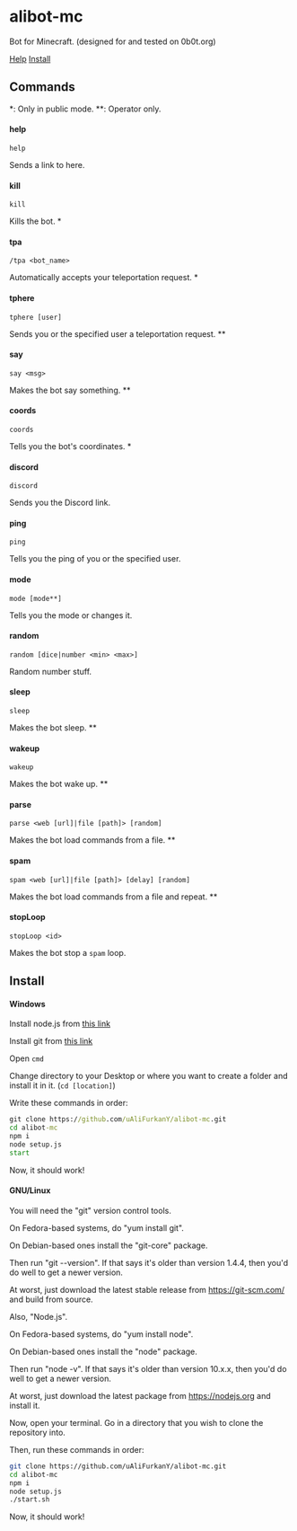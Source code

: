 # alibot-mc
Bot for Minecraft. (designed for and tested on 0b0t.org)

[Help](#commands)
[Install](#install)

## Commands
*: Only in public mode.
**: Operator only.

#### help
	help
Sends a link to here.

#### kill
 	kill
Kills the bot. *

#### tpa
	/tpa <bot_name>
Automatically accepts your teleportation request. *

#### tphere
	tphere [user]
Sends you or the specified user a teleportation request. **

#### say
	say <msg>
Makes the bot say something. **

#### coords
	coords
Tells you the bot's coordinates. *

#### discord
	discord
Sends you the Discord link.

#### ping
	ping
Tells you the ping of you or the specified user.

#### mode
	mode [mode**]
Tells you the mode or changes it.

#### random
	random [dice|number <min> <max>]
Random number stuff.

#### sleep
	sleep
Makes the bot sleep. **

#### wakeup
	wakeup
Makes the bot wake up. **

#### parse
	parse <web [url]|file [path]> [random]
Makes the bot load commands from a file. **

#### spam
	spam <web [url]|file [path]> [delay] [random]
Makes the bot load commands from a file and repeat. **

#### stopLoop
	stopLoop <id>
Makes the bot stop a `spam` loop.

## Install

#### Windows
Install node.js from [this link](https://nodejs.org/)

Install git from [this link](https://git-scm.com)

Open `cmd`

Change directory to your Desktop or where you want to create a folder and install it in it. (`cd [location]`)

Write these commands in order:
```bat
git clone https://github.com/uAliFurkanY/alibot-mc.git
cd alibot-mc
npm i
node setup.js
start
```
Now, it should work!

#### GNU/Linux
You will need the "git" version control tools.

On Fedora-based systems, do "yum install git".

On Debian-based ones install the "git-core" package.

Then run "git --version".  If that says it's older than
version 1.4.4, then you'd do well to get a newer version.

At worst, just download the latest stable release from
https://git-scm.com/ and build from source.

Also, "Node.js".

On Fedora-based systems, do "yum install node".

On Debian-based ones install the "node" package.

Then run "node -v". If that says it's older than version 10.x.x, then you'd do well to get a newer version.

At worst, just download the latest package from https://nodejs.org and install it.

Now, open your terminal. Go in a directory that you wish to clone the repository into.

Then, run these commands in order:
```sh
git clone https://github.com/uAliFurkanY/alibot-mc.git
cd alibot-mc
npm i
node setup.js
./start.sh
```
Now, it should work!